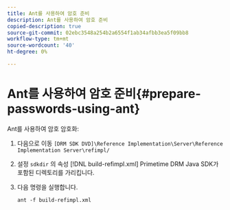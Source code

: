 ```yaml
---
title: Ant를 사용하여 암호 준비
description: Ant를 사용하여 암호 준비
copied-description: true
source-git-commit: 02ebc3548a254b2a6554f1ab34afbb3ea5f09bb8
workflow-type: tm+mt
source-wordcount: '40'
ht-degree: 0%

---
```


# Ant를 사용하여 암호 준비{#prepare-passwords-using-ant}

Ant를 사용하여 암호 암호화:

1. 다음으로 이동 `[DRM SDK DVD]\Reference Implementation\Server\Reference Implementation Server\refimpl/`
1. 설정 `sdkdir` 의 속성 [!DNL build-refimpl.xml] Primetime DRM Java SDK가 포함된 디렉토리를 가리킵니다.
1. 다음 명령을 실행합니다.

   ```
   ant -f build-refimpl.xml
   ```
